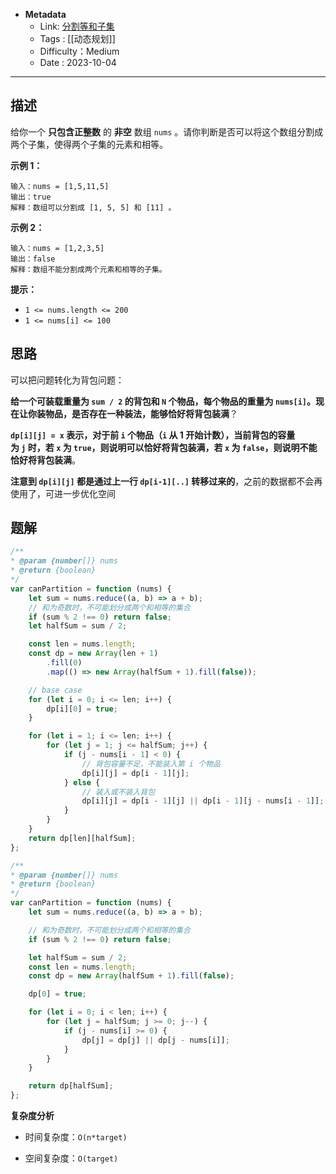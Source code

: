 - **Metadata**
	- Link: [分割等和子集](https://leetcode.cn/problems/partition-equal-subset-sum/description/ "https://leetcode.cn/problems/partition-equal-subset-sum/description/")
	- Tags : [[动态规划]]
	- Difficulty：Medium
	- Date : 2023-10-04
---
## 描述

给你一个 **只包含正整数** 的 **非空** 数组 `nums` 。请你判断是否可以将这个数组分割成两个子集，使得两个子集的元素和相等。

**示例 1：**

```
输入：nums = [1,5,11,5]
输出：true
解释：数组可以分割成 [1, 5, 5] 和 [11] 。
```

**示例 2：**

```
输入：nums = [1,2,3,5]
输出：false
解释：数组不能分割成两个元素和相等的子集。
```

**提示：**

- `1 <= nums.length <= 200`
- `1 <= nums[i] <= 100`

## 思路

可以把问题转化为背包问题：

**给一个可装载重量为 `sum / 2` 的背包和 `N` 个物品，每个物品的重量为 `nums[i]`。现在让你装物品，是否存在一种装法，能够恰好将背包装满**？

**`dp[i][j] = x` 表示，对于前 `i` 个物品（`i` 从 1 开始计数），当前背包的容量为 `j` 时，若 `x` 为 `true`，则说明可以恰好将背包装满，若 `x` 为 `false`，则说明不能恰好将背包装满**。

**注意到 `dp[i][j]` 都是通过上一行 `dp[i-1][..]` 转移过来的**，之前的数据都不会再使用了，可进一步优化空间

## 题解

```js
/**
* @param {number[]} nums
* @return {boolean}
*/
var canPartition = function (nums) {
    let sum = nums.reduce((a, b) => a + b);
    // 和为奇数时，不可能划分成两个和相等的集合
    if (sum % 2 !== 0) return false;
    let halfSum = sum / 2;

    const len = nums.length;
    const dp = new Array(len + 1)
        .fill(0)
        .map(() => new Array(halfSum + 1).fill(false));

    // base case
    for (let i = 0; i <= len; i++) {
        dp[i][0] = true;
    }

    for (let i = 1; i <= len; i++) {
        for (let j = 1; j <= halfSum; j++) {
            if (j - nums[i - 1] < 0) {
                // 背包容量不足，不能装入第 i 个物品
                dp[i][j] = dp[i - 1][j];
            } else {
                // 装入或不装入背包
                dp[i][j] = dp[i - 1][j] || dp[i - 1][j - nums[i - 1]];
            }
        }
    }
    return dp[len][halfSum];
};
```

```js
/**
* @param {number[]} nums
* @return {boolean}
*/
var canPartition = function (nums) {
    let sum = nums.reduce((a, b) => a + b);

    // 和为奇数时，不可能划分成两个和相等的集合
    if (sum % 2 !== 0) return false;

    let halfSum = sum / 2;
    const len = nums.length;
    const dp = new Array(halfSum + 1).fill(false);

    dp[0] = true;

    for (let i = 0; i < len; i++) {
        for (let j = halfSum; j >= 0; j--) {
            if (j - nums[i] >= 0) {
                dp[j] = dp[j] || dp[j - nums[i]];
            }
        }
    }

    return dp[halfSum];
};
```

**复杂度分析**

- 时间复杂度：`O(n*target)`

- 空间复杂度：`O(target)`